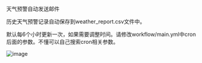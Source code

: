 天气预警自动发送邮件

历史天气预警记录自动保存到weather_report.csv文件中。

默认每6个小时更新一次，如果需要调整时间。请修改workflow/main.yml中cron后面的参数。不懂可以自己搜索cron相关参数。

![image](https://github.com/jinde98/weatherwarn/assets/127750182/03bef2b3-7d94-4e98-b9a2-b8767f6d108d)
